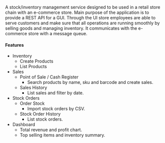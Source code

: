 A stock/inventory management service designed to be used in a retail store chain with an e-commerce store. Main purpose of the application is to provide a REST API for a GUI. Through the UI store employees are able to serve customers and make sure that all operations are running smoothly by selling goods and managing inventory. It communicates with the e-commerce store with a message queue.

#### Features
- Inventory
    - Create Products
    - List Products
- Sales
    - Point of Sale / Cash Register
        - Search products by name, sku and barcode and create sales.
    - Sales History
	    - List sales and filter by date.
- Stock Orders
    - Order Stock
	    - Import stock orders by CSV.
    - Stock Order History
	    - List stock orders.
- Dashboard
    - Total revenue and profit chart.
    - Top selling items and inventory summary.
